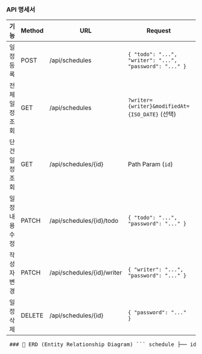 ### API 명세서
| 기능             | Method | URL                         | Request                                | Response           | HTTP Status |
|------------------|--------|-----------------------------|----------------------------------------|--------------------|-------------|
| 일정 등록         | POST   | /api/schedules              | `{ "todo": "...", "writer": "...", "password": "..." }` | 생성된 일정 정보  | 201 Created |
| 전체 일정 조회    | GET    | /api/schedules              | `?writer={writer}&modifiedAt={ISO_DATE}` (선택) | 일정 리스트       | 200 OK      |
| 단건 일정 조회    | GET    | /api/schedules/{id}         | Path Param (`id`)                      | 일정 1건 정보       | 200 OK      |
| 일정 내용 수정     | PATCH  | /api/schedules/{id}/todo    | `{ "todo": "...", "password": "..." }` | 수정된 일정 정보    | 200 OK      |
| 작성자 변경       | PATCH  | /api/schedules/{id}/writer  | `{ "writer": "...", "password": "..." }` | 수정된 일정 정보 | 200 OK      |
| 일정 삭제         | DELETE | /api/schedules/{id}         | `{ "password": "..." }`                | 없음               | 200 OK      |


<pre lang="markdown"> ### 📌 ERD (Entity Relationship Diagram) ``` schedule ├── id (PK) : BIGINT ├── todo : VARCHAR(255) ├── writer : VARCHAR(100) ├── password : VARCHAR(255) ├── created_at : DATETIME └── modified_at : DATETIME ``` </pre>
